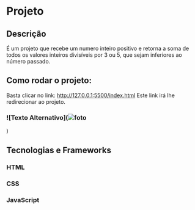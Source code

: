 # Projeto 
## Descrição
É um projeto que recebe um numero inteiro positivo e retorna a soma de todos os valores inteiros divisíveis por 3 ou 5, que sejam inferiores ao número passado.
## Como rodar o projeto:
Basta clicar no link: http://127.0.0.1:5500/index.html
Este link irá lhe redirecionar ao projeto.
### ![Texto Alternativo](![foto](https://github.com/Art1367/Projeto/assets/108029096/bbd53dc7-76dd-4832-9ee3-949eee8be729)
)
## Tecnologias e Frameworks
### HTML
### CSS
### JavaScript

